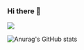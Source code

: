 ### Hi there 👋

<!--
**NyanPunch/NyanPunch** is a ✨ _special_ ✨ repository because its `README.md` (this file) appears on your GitHub profile.

Here are some ideas to get you started:

- 🔭 I’m currently working on ...
- 🌱 I’m currently learning ...
- 👯 I’m looking to collaborate on ...
- 🤔 I’m looking for help with ...
- 💬 Ask me about ...
- 📫 How to reach me: ...
- 😄 Pronouns: ...
- ⚡ Fun fact: ...
-->
<a href="https://github.com/NyanPunch" target="_blank"><img src="https://img.shields.io/badge/slack-#4A154B?style=social&logo=appveyor&logoColor=#4A154B"/></a>


![Anurag's GitHub stats](https://github-readme-stats.vercel.app/api?username=NyanPunch&show_icons=true&theme=default)
